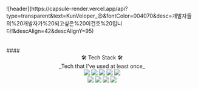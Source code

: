 <br />
<div>![header](https://capsule-render.vercel.app/api?type=transparent&text=KunVeloper_😉&fontColor=004070&desc=개발자들의%20개발자가%20되고싶은%20이건호%20입니다!&descAlign=42&descAlignY=95)</div>
<br />
<br />
#### <center> 🛠 Tech Stack 🛠 </center>
<center>_Tech that I've used at least once_</center>
<center>
<img src="https://img.shields.io/badge/Python-1e415e?style=flat&logo=Python&logoColor=white"/>
<img src="https://img.shields.io/badge/C-5f92c6?style=flat&logo=C&logoColor=white"/>
<img src="https://img.shields.io/badge/C++-005694?style=flat&logo=C%2b%2b&logoColor=white"/>
<img src="https://img.shields.io/badge/React-46caf3?style=flat&logo=React&logoColor=white"/>
<img src="https://img.shields.io/badge/Javascript-ebd519?style=flat&logo=Javascript&logoColor=white&fontColor=white"/>
</center>
<center>
<img src="https://img.shields.io/badge/Prisma-27313f?style=flat&logo=prisma&logoColor=white"/>
<img src="https://img.shields.io/badge/ApolloGraphQL-a300f0?style=flat&logo=apollographql&logoColor=white"/>
<img src="https://img.shields.io/badge/Kubernetes-2e67d9?style=flat&logo=kubernetes&logoColor=white"/>
<img src="https://img.shields.io/badge/SQlite3-8dd1e4?style=flat&logo=sqlite&logoColor=white"/>
</center>
<!--
**kunholee98/kunholee98** is a ✨ _special_ ✨ repository because its `README.md` (this file) appears on your GitHub profile.

Here are some ideas to get you started:

- 🔭 I’m currently working on ...
- 🌱 I’m currently learning ...
- 👯 I’m looking to collaborate on ...
- 🤔 I’m looking for help with ...
- 💬 Ask me about ...
- 📫 How to reach me: ...
- 😄 Pronouns: ...
- ⚡ Fun fact: ...
-->

